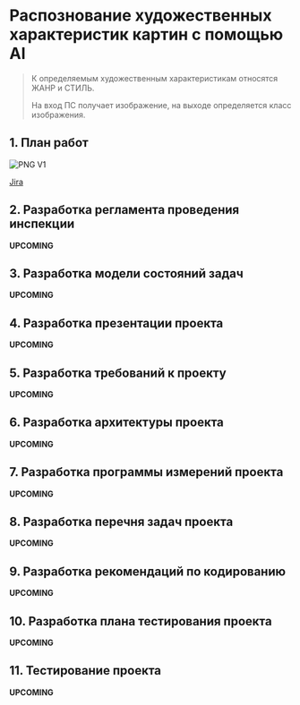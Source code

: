 # Распознование художественных характеристик картин с помощью AI

> К определяемым художественным характеристикам относятся ЖАНР и СТИЛЬ.
> 
> На вход ПС получает изображение, на выходе определяется класс изображения.


## 1. План работ

![PNG V1](https://i.ibb.co/Jp04g8P/image.png)

[Jira](https://aaddaa.atlassian.net/jira/software/projects/AD3N/boards/1/timeline?timeline=WEEKS&shared=&atlOrigin=eyJpIjoiNjRlZDE2MGU5ZDYzNDBmNDgxNjFmMTYzODAxZmM3NTAiLCJwIjoiaiJ9)

## 2. Разработка регламента проведения инспекции
**UPCOMING**

## 3. Разработка модели состояний задач
**UPCOMING**

## 4. Разработка презентации проекта
**UPCOMING**

## 5. Разработка требований к проекту
**UPCOMING**

## 6. Разработка архитектуры проекта
**UPCOMING**

## 7. Разработка программы измерений проекта 
**UPCOMING**

## 8. Разработка перечня задач проекта
**UPCOMING**

## 9. Разработка рекомендаций по кодированию
**UPCOMING**

## 10. Разработка плана тестирования проекта
**UPCOMING**

## 11. Тестирование проекта
**UPCOMING**
